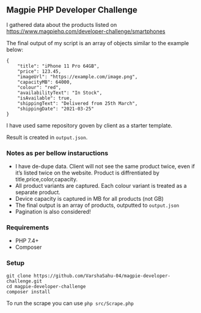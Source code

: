 ## Magpie PHP Developer Challenge

I gathered data about the products listed on https://www.magpiehq.com/developer-challenge/smartphones

The final output of my script is an array of objects similar to the example below:

```
{
    "title": "iPhone 11 Pro 64GB",
    "price": 123.45,
    "imageUrl": "https://example.com/image.png",
    "capacityMB": 64000,
    "colour": "red",
    "availabilityText": "In Stock",
    "isAvailable": true,
    "shippingText": "Delivered from 25th March",
    "shippingDate": "2021-03-25"
}

```

I have used same repository goven by client as a starter template.

Result is created in `output.json`.

### Notes as per bellow instaructions
* I have de-dupe data. Client will not see the same product twice, even if it’s listed twice on the website. Product is diffrentiated by title,price,color,capacity.  
* All product variants are captured. Each colour variant is treated as a separate product.
* Device capacity is captured in MB for all products (not GB)
* The final output is an array of products, outputted to `output.json`
* Pagination is also considered!


### Requirements

* PHP 7.4+
* Composer

### Setup

```
git clone https://github.com/VarshaSahu-04/magpie-developer-challenge.git
cd magpie-developer-challenge
composer install
```

To run the scrape you can use `php src/Scrape.php`
